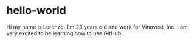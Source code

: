 # hello-world

Hi my name is Lorenzo. I'm 23 years old and work for Vinovest, Inc. 
I am very excited to be learning how to use GitHub.
